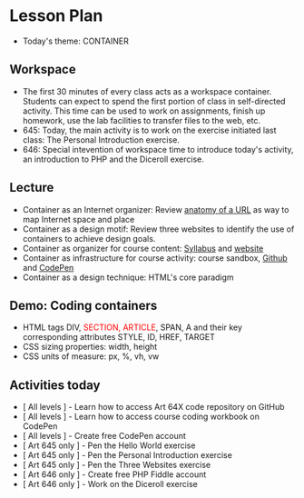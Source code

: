 # Lesson Plan

- Today's theme: CONTAINER


## Workspace

- The first 30 minutes of every class acts as a workspace container. Students can expect to spend the first portion of class in self-directed activity. This time can be used to work on assignments, finish up homework, use the lab facilities to transfer files to the web, etc.
- 645: Today, the main activity is to work on the exercise initiated last class: The Personal Introduction exercise.
- 646: Special intevention of workspace time to introduce today's activity, an introduction to PHP and the Diceroll exercise.


## Lecture

- Container as an Internet organizer: Review <a href=https://codepen.io/codeyourheartout/pen/eYNpqLP>anatomy of a URL</a> as way to map Internet space and place
- Container as a design motif: Review three websites to identify the use of containers to achieve design goals.
- Container as organizer for course content: <a href=http://www.Art64X.com/syllabus/ target=_blank>Syllabus</a> and <a href=http://www.Art64X.com target=_blank>website</a>
- Container as infrastructure for course activity: course sandbox</a>, <a href=https://github.com/PresentLocation/Art64X/ target=_blank>Github</a> and <a href=https://codepen.io/codeyourheartout target=_blank>CodePen</a>
- Container as a design technique: HTML's core paradigm


## Demo: Coding containers

- HTML tags DIV, <strikethrough style="color: red;">SECTION, ARTICLE</strikethrough>, SPAN, A and their key corresponding attributes STYLE, ID, HREF, TARGET
- CSS sizing properties: width, height
- CSS units of measure: px, %, vh, vw


## Activities today

- [ All levels ] - Learn how to access Art 64X code repository on GitHub
- [ All levels ] - Learn how to access course coding workbook on CodePen
- [ All levels ] - Create free CodePen account
- [ Art 645 only ] - Pen the Hello World exercise
- [ Art 645 only ] - Pen the Personal Introduction exercise
- [ Art 645 only ] - Pen the Three Websites exercise
- [ Art 646 only ] - Create free PHP Fiddle account
- [ Art 646 only ] - Work on the Diceroll exercise


